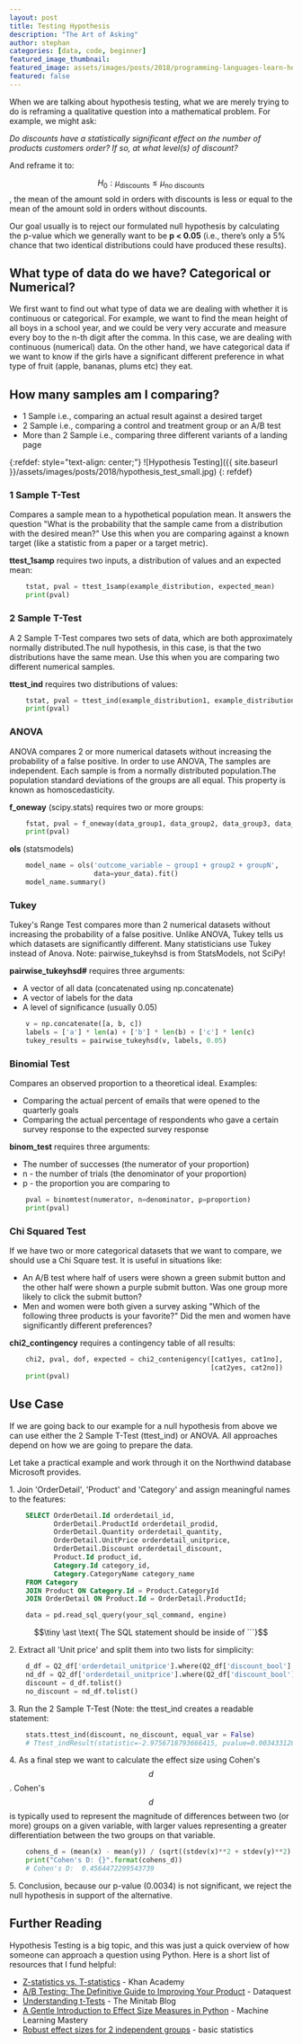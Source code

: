 ```yaml
---
layout: post
title: Testing Hypothesis
description: "The Art of Asking"
author: stephan
categories: [data, code, beginner]
featured_image_thumbnail:
featured_image: assets/images/posts/2018/programming-languages-learn-header-image.jpg
featured: false
---
```


When we are talking about hypothesis testing, what we are merely trying to do is reframing a qualitative question into a mathematical problem. For example, we might ask:

*Do discounts have a statistically significant effect on the number of products customers order? If so, at what level(s) of discount?*

And reframe it to:

$$H_0: \mu_{\text{discounts}} \leq \mu_{\text{no discounts}}$$, the mean of the amount sold in orders with discounts is less or equal to the mean of the amount sold in orders without discounts.

Our goal usually is to reject our formulated null hypothesis by calculating the p-value which we generally want to be **p < 0.05**   (i.e., there’s only a 5% chance that two identical distributions could have produced these results).


## What type of data do we have? Categorical or Numerical?

We first want to find out what type of data we are dealing with whether it is continuous or categorical. For example, we want to find the mean height of all boys in a school year, and we could be very very accurate and measure every boy to the n-th digit after the comma. In this case, we are dealing with continuous (numerical) data. On the other hand, we have categorical data if we want to know if the girls have a significant different preference in what type of fruit (apple, bananas, plums etc) they eat.


## How many samples am I comparing?

* 1 Sample i.e., comparing an actual result against a desired target
* 2 Sample i.e., comparing a control and treatment group or an A/B test
* More than 2 Sample i.e., comparing three different variants of a landing page

{:refdef: style="text-align: center;"}
![Hypothesis Testing]({{ site.baseurl }}/assets/images/posts/2018/hypothesis_test_small.jpg)
{: refdef}

### 1 Sample T-Test

Compares a sample mean to a hypothetical population mean. It answers the question "What is the probability that the sample came from a distribution with the desired mean?" Use this when you are comparing against a known target (like a statistic from a paper or a target metric).

**ttest_1samp** requires two inputs, a distribution of values and an expected mean:

```python
    tstat, pval = ttest_1samp(example_distribution, expected_mean)
    print(pval)
```

### 2 Sample T-Test
A 2 Sample T-Test compares two sets of data, which are both approximately normally distributed.The null hypothesis, in this case, is that the two distributions have the same mean. Use this when you are comparing two different numerical samples.

**ttest_ind** requires two distributions of values:

```python
    tstat, pval = ttest_ind(example_distribution1, example_distribution2)
    print(pval)
```

### ANOVA
ANOVA compares 2 or more numerical datasets without increasing the probability of a false positive. In order to use ANOVA, The samples are independent. Each sample is from a normally distributed population.The population standard deviations of the groups are all equal. This property is known as homoscedasticity.

**f_oneway** (scipy.stats) requires two or more groups:

```python
    fstat, pval = f_oneway(data_group1, data_group2, data_group3, data_groupN)
    print(pval)
```

**ols** (statsmodels)
```python
    model_name = ols('outcome_variable ~ group1 + group2 + groupN',
                     data=your_data).fit()
    model_name.summary()
```

### Tukey
Tukey's Range Test compares more than 2 numerical datasets without increasing the probability of a false positive. Unlike ANOVA, Tukey tells us which datasets are significantly different. Many statisticians use Tukey instead of Anova. Note: pairwise_tukeyhsd is from StatsModels, not SciPy!

**pairwise_tukeyhsd#** requires three arguments:
* A vector of all data (concatenated using np.concatenate)
* A vector of labels for the data
* A level of significance (usually 0.05)

```python
    v = np.concatenate([a, b, c])
    labels = ['a'] * len(a) + ['b'] * len(b) + ['c'] * len(c)
    tukey_results = pairwise_tukeyhsd(v, labels, 0.05)
```

### Binomial Test
Compares an observed proportion to a theoretical ideal.
Examples:
* Comparing the actual percent of emails that were opened to the quarterly goals
* Comparing the actual percentage of respondents who gave a certain survey response to the expected survey response

**binom_test** requires three arguments:
* The number of successes (the numerator of your proportion)
* n - the number of trials (the denominator of your proportion)
* p - the proportion you are comparing to

```python
    pval = binomtest(numerator, n=denominator, p=proportion)
    print(pval)
```

### Chi Squared Test
If we have two or more categorical datasets that we want to compare, we should use a Chi Square test. It is useful in situations like:
* An A/B test where half of users were shown a green submit button and the other half were shown a purple submit button. Was one group more likely to click the submit button?
* Men and women were both given a survey asking "Which of the following three products is your favorite?" Did the men and women have significantly different preferences?

**chi2_contingency** requires a contingency table of all results:

```python
    chi2, pval, dof, expected = chi2_contenigency([cat1yes, cat1no],
                                                  [cat2yes, cat2no])
    print(pval)
```


## Use Case

If we are going back to our example for a null hypothesis from above we can use either the 2 Sample T-Test (ttest_ind) or ANOVA. All approaches depend on how we are going to prepare the data.

Let take a practical example and work through it on the Northwind database Microsoft provides.

1\. Join 'OrderDetail', 'Product' and 'Category' and assign meaningful names to the features:

~~~~sql
    SELECT OrderDetail.Id orderdetail_id,
           OrderDetail.ProductId orderdetail_prodid,
           OrderDetail.Quantity orderdetail_quantity,
           OrderDetail.UnitPrice orderdetail_unitprice,
           OrderDetail.Discount orderdetail_discount,
           Product.Id product_id,
           Category.Id category_id,
           Category.CategoryName category_name
    FROM Category
    JOIN Product ON Category.Id = Product.CategoryId
    JOIN OrderDetail ON Product.Id = OrderDetail.ProductId;
~~~~

```python
    data = pd.read_sql_query(your_sql_command, engine)
```
$$\tiny \ast \text{ The SQL statement should be inside of ```}$$

2\. Extract all 'Unit price' and split them into two lists for simplicity:

```python
    d_df = Q2_df['orderdetail_unitprice'].where(Q2_df['discount_bool'] == 1)
    nd_df = Q2_df['orderdetail_unitprice'].where(Q2_df['discount_bool'] == 0)
    discount = d_df.tolist()
    no_discount = nd_df.tolist()
```

3\. Run the 2 Sample T-Test (Note: the ttest_ind creates a readable statement:

```python
    stats.ttest_ind(discount, no_discount, equal_var = False)
    # Ttest_indResult(statistic=-2.9756718793666415, pvalue=0.0034331287209264576)
```

4\. As a final step we want to calculate the effect size using Cohen's $$d$$. Cohen's $$d$$ is typically used to represent the magnitude of differences between two (or more) groups on a given variable, with larger values representing a greater differentiation between the two groups on that variable.

```python
    cohens_d = (mean(x) - mean(y)) / (sqrt((stdev(x)**2 + stdev(y)**2) / 2))
    print("Cohen's D: {}".format(cohens_d))
    # Cohen's D:  0.4564472299543739
```

5\. Conclusion, because our p-value (0.0034) is not significant, we reject the null hypothesis in support of the alternative.


## Further Reading
Hypothesis Testing is a big topic, and this was just a quick overview of how someone can approach a question using Python. Here is a short list of resources that I fund helpful:

* [Z-statistics vs. T-statistics](https://www.youtube.com/watch?v=5ABpqVSx33I&feature=youtu.be) - Khan Academy
* [A/B Testing: The Definitive Guide to Improving Your Product](https://www.dataquest.io/blog/a-b-testing-the-definitive-guide-to-improving-your-product/) - Dataquest
* [Understanding t-Tests](http://blog.minitab.com/blog/adventures-in-statistics-2/understanding-t-tests-1-sample-2-sample-and-paired-t-tests) - The Minitab Blog
* [A Gentle Introduction to Effect Size Measures in Python](https://machinelearningmastery.com/effect-size-measures-in-python/) - Machine Learning Mastery
* [Robust effect sizes for 2 independent groups](https://garstats.wordpress.com/2016/05/02/robust-effect-sizes-for-2-independent-groups/) - basic statistics
